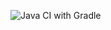 ![Java CI with Gradle](https://github.com/TuristMO/turistmo/workflows/Java%20CI%20with%20Gradle/badge.svg?branch=master)
